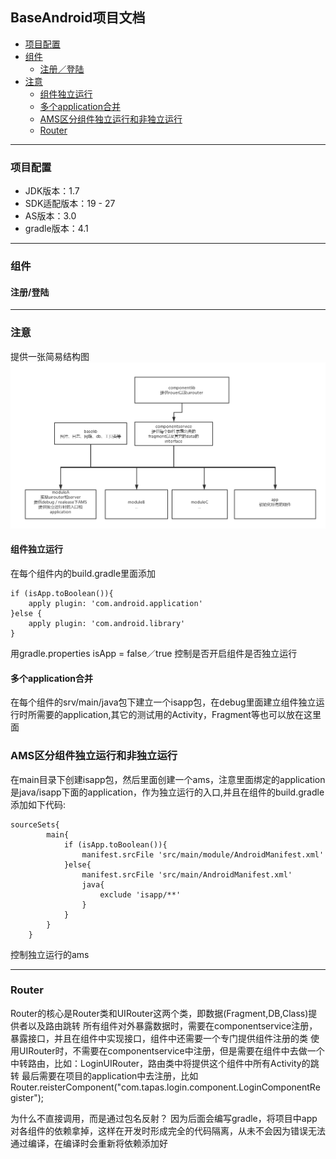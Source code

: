 BaseAndroid项目文档
---------------
- [项目配置](#项目配置)
- [组件](#组件)
    - [注册／登陆](#注册/登陆)
- [注意](#注意)
    - [组件独立运行](#组件独立运行)
    - [多个application合并](#多个application合并)
    - [AMS区分组件独立运行和非独立运行](#AMS区分组件独立运行和非独立运行)
    - [Router](#Router)

---
### 项目配置
 * JDK版本：1.7
 * SDK适配版本：19 - 27
 * AS版本：3.0
 * gradle版本：4.1

---
### 组件
#### 注册/登陆

---
### 注意
提供一张简易结构图
![](png/component.png)

#### 组件独立运行
在每个组件内的build.gradle里面添加
```
if (isApp.toBoolean()){
    apply plugin: 'com.android.application'
}else {
    apply plugin: 'com.android.library'
}
```
用gradle.properties isApp = false／true 控制是否开启组件是否独立运行


#### 多个application合并
在每个组件的srv/main/java包下建立一个isapp包，在debug里面建立组件独立运行时所需要的application,其它的测试用的Activity，Fragment等也可以放在这里面



### AMS区分组件独立运行和非独立运行
在main目录下创建isapp包，然后里面创建一个ams，注意里面绑定的application是java/isapp下面的application，作为独立运行的入口,并且在组件的build.gradle添加如下代码:
```
sourceSets{
        main{
            if (isApp.toBoolean()){
                manifest.srcFile 'src/main/module/AndroidManifest.xml'
            }else{
                manifest.srcFile 'src/main/AndroidManifest.xml'
                java{
                    exclude 'isapp/**'
                }
            }
        }
    }
```
控制独立运行的ams


----
### Router
Router的核心是Router类和UIRouter这两个类，即数据(Fragment,DB,Class)提供者以及路由跳转
所有组件对外暴露数据时，需要在componentservice注册，暴露接口，并且在组件中实现接口，组件中还需要一个专门提供组件注册的类
使用UIRouter时，不需要在componentservice中注册，但是需要在组件中去做一个中转路由，比如：LoginUIRouter，路由类中将提供这个组件中所有Activity的跳转
最后需要在项目的application中去注册，比如Router.reisterComponent("com.tapas.login.component.LoginComponentRegister");

为什么不直接调用，而是通过包名反射？
因为后面会编写gradle，将项目中app对各组件的依赖拿掉，这样在开发时形成完全的代码隔离，从未不会因为错误无法通过编译，在编译时会重新将依赖添加好


